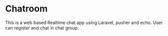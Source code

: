# Chatroom
This is a web based Realtime chat app using Laravel, pusher and echo.
User can register and chat in chat group.
